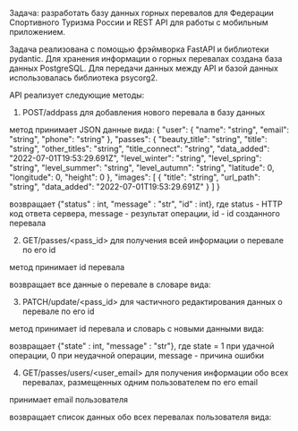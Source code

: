 Задача: разработать базу данных горных перевалов для Федерации Спортивного Туризма России и REST API для работы с мобильным приложением.

Задача реализована с помощью фрэймворка FastAPI и библиотеки pydantic. Для хранения информации о горных перевалах создана база данных PostgreSQL. Для передачи данных между API и базой данных использовалась библиотека psycorg2.

API реализует следующие методы:

1. POST/addpass  для добавления нового перевала в базу данных

метод принимает JSON данные вида:
{
  "user": {
    "name": "string",
    "email": "string",
    "phone": "string"
  },
  "passes": {
    "beauty_title": "string",
    "title": "string",
    "other_titles": "string",
    "title_connect": "string",
    "data_added": "2022-07-01T19:53:29.691Z",
    "level_winter": "string",
    "level_spring": "string",
    "level_summer": "string",
    "level_autumn": "string",
    "latitude": 0,
    "longitude": 0,
    "height": 0
  },
  "images": [
    {
      "title": "string",
      "url_path": "string",
      "data_added": "2022-07-01T19:53:29.691Z"
    }
  ]
}

возвращает {"status" : int, "message" : "str", "id" : int}, где status - HTTP код ответа сервера, message - результат операции, id - id созданного перевала

2. GET/passes/<pass_id>  для получения всей информации о перевале по его id
  
метод принимает id перевала
  
возвращает все данные о перевале в словаре вида:
  
3. PATCH/update/<pass_id>  для частичного редактирования данных о перевале по его id

метод принимает id перевала и словарь с новыми данными вида:

возвращает {"state" : int, "message" : "str"}, где state = 1 при удачной операции, 0 при неудачной операции, message - причина ошибки

4. GET/passes/users/<user_email>  для получения информации обо всех перевалах, размещенных одним пользователем по его email

принимает email пользователя

возвращает список данных обо всех перевалах пользователя вида:
